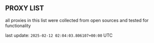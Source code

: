 ## PROXY LIST

all proxies in this list were collected from open sources and tested for functionality

last update: `2025-02-12 02:04:03.806107+00:00` UTC